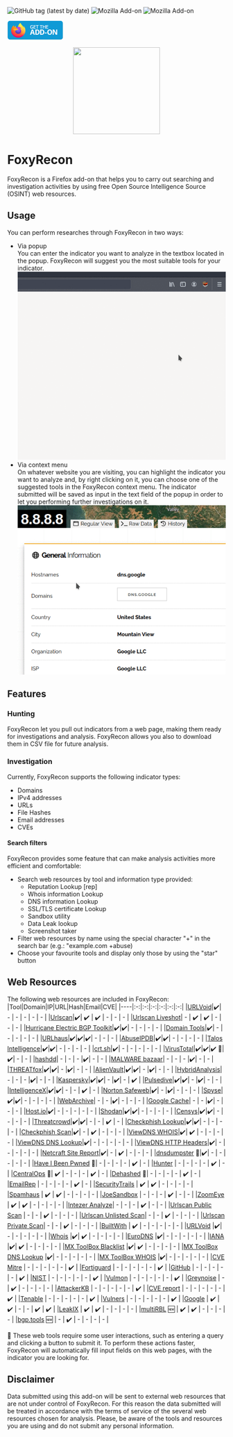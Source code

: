 ![GitHub tag (latest by date)](https://img.shields.io/github/v/tag/vincenzocaputo/FoxyRecon?style=plastic)
![Mozilla Add-on](https://img.shields.io/amo/v/foxyrecon?style=plastic)
![Mozilla Add-on](https://img.shields.io/amo/users/foxyrecon?style=plastic)
<p align="left">
  <a href="https://addons.mozilla.org/en-US/firefox/addon/foxyrecon/">
  <img src="images/get-the-addon-129x45px.8041c789.png"/>
  </a>
</p>




<p align="center">
  <img src="images/foxyrecon.png" width="200" height="200" />
</p>

# FoxyRecon
FoxyRecon is a Firefox add-on that helps you to carry out searching and investigation activities by using free Open Source Intelligence Source (OSINT) web resources.

## Usage

You can perform researches through FoxyRecon in two ways:
- Via popup\
  You can enter the indicator you want to analyze in the textbox located in the popup. FoxyRecon will suggest you the most suitable tools for your indicator.\
  ![Popup](images/popup.gif)
- Via context menu\
  On whatever website you are visiting, you can highlight the indicator you want to analyze and, by right clicking on it, you can choose one of the suggested tools in the FoxyRecon context menu.
  The indicator submitted will be saved as input in the text field of the popup in order to let you performing further investigations on it. \
  ![Context Menu](images/contextmenu.gif)
  
  
## Features
### Hunting 
FoxyRecon let you pull out indicators from a web page, making them ready for investigations and analysis. FoxyRecon allows you also to download them in CSV file for future analysis.

### Investigation
Currently, FoxyRecon supports the following indicator types:
- Domains
- IPv4 addresses
- URLs
- File Hashes
- Email addresses
- CVEs 

#### Search filters
FoxyRecon provides some feature that can make analysis activities more efficient and comfortable:
- Search web resources by tool and information type provided:
    - Reputation Lookup [rep]
    - Whois information Lookup
    - DNS information Lookup
    - SSL/TLS certificate Lookup
    - Sandbox utility
    - Data Leak lookup
    - Screenshot taker
- Filter web resources by name using the special character "+" in the search bar (e.g.: "example.com +abuse)
- Choose your favourite tools and display only those by using the "star" button

## Web Resources
The following web resources are included in FoxyRecon:
|Tool|Domain|IP|URL|Hash|Email|CVE|
|----|:-:|:-:|:-:|:-:|:-:|:-:|
|[URLVoid](https://urlvoid.com/)|:heavy_check_mark:| - | - | - | - | - |
|[Urlscan](https://urlscan.io/)|:heavy_check_mark:| :heavy_check_mark: | :heavy_check_mark: | - | - | - |
|[Urlscan Liveshot](https://urlscan.io/)| - | :heavy_check_mark: | :heavy_check_mark: | - | - | - |
|[Hurricane Electric BGP Toolkit](https://bgp.he.net/)|:heavy_check_mark:|:heavy_check_mark:| - | - | - | - |
|[Domain Tools](https://whois.domaintools.com/)|:heavy_check_mark:| - | - | - | - | - |
|[URLhaus](https://urlhaus.abuse.ch/)|:heavy_check_mark:|:heavy_check_mark:|:heavy_check_mark:| - | - | - |
|[AbuseIPDB](https://www.abuseipdb.com/)|:heavy_check_mark:|:heavy_check_mark:| - | - | - | - |
|[Talos Intelligence](https://talosintelligence.com/)|:heavy_check_mark:|:heavy_check_mark:| - | - | - | - |
|[crt.sh](https://crt.sh/)|:heavy_check_mark:| - | - | - | - | - |
|[VirusTotal](https://virustotal.com/)|:heavy_check_mark:|:heavy_check_mark:|:heavy_check_mark: :red_circle:|:heavy_check_mark:| - | - |
|[hashdd](https://www.hashdd.com/)| - | - | - |:heavy_check_mark:| - | - |
|[MALWARE bazaar](https://bazaar.abuse.ch/)| - | - | - |:heavy_check_mark:| - | - |
|[THREATfox](https://threatfox.abuse.ch/)|:heavy_check_mark:|:heavy_check_mark:| - |:heavy_check_mark:| - | - |
|[AlienVault](https://otx.alienvault.com/)|:heavy_check_mark:|:heavy_check_mark:| - |:heavy_check_mark:| - | - |
|[HybridAnalysis](https://www.hybrid-analysis.com/)| - | - | - |:heavy_check_mark:| - | - |
|[Kaspersky](https://opentip.kaspersky.com/)|:heavy_check_mark:|:heavy_check_mark:| - |:heavy_check_mark:| - | :heavy_check_mark: |
|[Pulsedive](https://pulsedive.com/)|:heavy_check_mark:|:heavy_check_mark:| - |:heavy_check_mark:| - | - |
|[IntelligenceX](https://intelx.io/)|:heavy_check_mark:|:heavy_check_mark:| - | - | :heavy_check_mark: | - |
|[Norton Safeweb](https://safeweb.norton.com/)|:heavy_check_mark:| - |:heavy_check_mark:| - | - | - |
|[Spyse](https://spyse.com/)|:heavy_check_mark:|:heavy_check_mark:| - | - | - | - |
|[WebArchive](https://web.archive.org)| - | - |:heavy_check_mark:| - | - | - |
|[Google Cache](https://webcache.googleusercontent.com)| - | - |:heavy_check_mark:| - | - | - |
|[Host.io](https://host.io/)|:heavy_check_mark:| - | - | - | - | - |
|[Shodan](https://www.shodan.io/)|:heavy_check_mark:|:heavy_check_mark:| - | - | - | - |
|[Censys](https://censys.io/)|:heavy_check_mark:|:heavy_check_mark:| - | - | - | - |
|[Threatcrowd](https://www.threatcrowd.org/)|:heavy_check_mark:|:heavy_check_mark:| - | - | :heavy_check_mark: | - |
|[Checkphish Lookup](https://checkphish.ai/)|:heavy_check_mark:|:heavy_check_mark:| - | - | - | - |
|[Checkphish Scan](https://checkphish.ai/)|:heavy_check_mark:| - | :heavy_check_mark: | - | - | - |
|[ViewDNS WHOIS](https://viewdns.info/)|:heavy_check_mark:| :heavy_check_mark: | - | - | - | - |
|[ViewDNS DNS Lookup](https://viewdns.info/)|:heavy_check_mark:| - | - | - | - | - |
|[ViewDNS HTTP Headers](https://viewdns.info/)|:heavy_check_mark:| - | - | - | - | - |
|[Netcraft Site Report](https://sitereport.netcraft.com)|:heavy_check_mark:| - | :heavy_check_mark: | - | - | - |
|[dnsdumpster](https://dnsdumpster.com) :red_circle:|:heavy_check_mark:| - | - | - | - | - |
|[Have I Been Pwned](https://haveibeenpwned.com/) :red_circle:| - | - | - | - | :heavy_check_mark: | - |
|[Hunter](https://hunter.io/) | - | - | - | - | :heavy_check_mark: | - |
|[CentralOps](https://centralops.net) :red_circle:| :heavy_check_mark: | - | - | - | :heavy_check_mark: | - |
|[Dehashed](https://dehashed.com/) :red_circle:| - | - | - | - | :heavy_check_mark: | - |
|[EmailRep](https://emailrep.io/) | - | - | - | - | :heavy_check_mark: | - |
|[SecurityTrails](https://securitytrails.com/) | :heavy_check_mark: | :heavy_check_mark: | - | - | - | - |
|[Spamhaus](https://check.spamhaus.org/) | :heavy_check_mark: | :heavy_check_mark: | - | - | - | - |
|[JoeSandbox](https://www.joesandbox.com) | - | - | - | :heavy_check_mark: | - | - |
|[ZoomEye](https://www.zoomeye.org/) | :heavy_check_mark: | :heavy_check_mark: | - | - | - | - |
|[Intezer Analyze](https://analyze.intezer.com)| - | - | - | :heavy_check_mark: | - | - |
|[Urlscan Public Scan](https://urlscan.io) | - | - | :heavy_check_mark: | - | - | - |
|[Urlscan Unlisted Scan](https://urlscan.io)| - | - | :heavy_check_mark: | - | - | - |
|[Urlscan Private Scan](https://urlscan.io)| - | - | :heavy_check_mark: | - | - | - |
|[BuiltWith](https://builtwith.com) | :heavy_check_mark: | - | - | - | - | - |
|[URLVoid](https://urlvoid.com/whois)  |:heavy_check_mark:| - | - | - | - | - |
|[Whois](https://whois.com/whois)  |:heavy_check_mark:| :heavy_check_mark: | - | - | - | - |
|[EuroDNS](https://www.eurodns.com)  |:heavy_check_mark:| - | - | - | - | - |
|[IANA](https://www.iana.org/whois)  |:heavy_check_mark:| :heavy_check_mark: | - | - | - | - |
|[MX ToolBox Blacklist](https://mxtoolbox.com)  |:heavy_check_mark:| :heavy_check_mark: | - | - | - | - |
|[MX ToolBox DNS Lookup](https://mxtoolbox.com)  |:heavy_check_mark:| - | - | - | - | - |
|[MX ToolBox WHOIS](https://mxtoolbox.com)  |:heavy_check_mark:| - | - | - | - | - |
|[CVE Mitre](https://cve.mitre.org) | - | - | - | - | - | :heavy_check_mark: |
|[Fortiguard](https://www.fortiguard.com) | - | - | - | - | - | :heavy_check_mark: |
|[GitHub](https://github.com) | - | - | - | - | - | :heavy_check_mark: |
|[NIST](https://nvd.nist.gov) | - | - | - | - | - | :heavy_check_mark: |
|[Vulmon](https://vulmon.com) | - | - | - | - | - | :heavy_check_mark: |
|[Greynoise](https://greynoise.io)  | - | :heavy_check_mark: | - | - | - | - |
|[AttackerKB](https://attackerkb.com)  | - | - | - | - | - | :heavy_check_mark: |
|[CVE report](https://cve.report)  | - | - | - | - | - | :heavy_check_mark: |
|[Tenable](https://tenable.com)   | - | - | - | - | - | :heavy_check_mark: |
|[Vulners](https://vulners.com)  | - | - | - | - | - | :heavy_check_mark: |
|[Google](https://google.com)  | :heavy_check_mark: | :heavy_check_mark: | - | - | :heavy_check_mark: | :heavy_check_mark: |
|[LeakIX](https://leakix.net) | :heavy_check_mark: | :heavy_check_mark: | - | - | - | - |
|[multiRBL](https://multirbl.valli.org) :new: | :heavy_check_mark: | :heavy_check_mark: | - | - | - | - |
|[bgp.tools](https://bgp.tools) :new: | - | :heavy_check_mark: | - | - | - | - |

:red_circle: These web tools require some user interactions, such as entering a query and clicking a button to submit it. To perform these actions faster, FoxyRecon will automatically fill input fields on this web pages, with the indicator you are looking for.


## Disclaimer
Data submitted using this add-on will be sent to external web resources that are not under control of FoxyRecon. For this reason the data submitted will be treated in accordance with the terms of service of the several web resources chosen for analysis. Please, be aware of the tools and resources you are using and do not submit any personal information.
